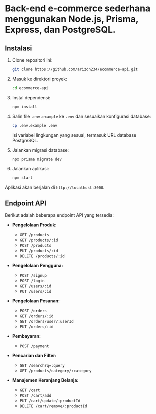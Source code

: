 
# Back-end e-commerce sederhana menggunakan Node.js, Prisma, Express, dan PostgreSQL.

## Instalasi

1. Clone repositori ini:

   ```bash
   git clone https://github.com/arizdn234/ecommerce-api.git
   ```

2. Masuk ke direktori proyek:

   ```bash
   cd ecommerce-api
   ```

3. Instal dependensi:

   ```bash
   npm install
   ```

4. Salin file `.env.example` ke `.env` dan sesuaikan konfigurasi database:

   ```bash
   cp .env.example .env
   ```

   Isi variabel lingkungan yang sesuai, termasuk URL database PostgreSQL.

5. Jalankan migrasi database:

   ```bash
   npx prisma migrate dev
   ```

6. Jalankan aplikasi:

   ```bash
   npm start
   ```

Aplikasi akan berjalan di `http://localhost:3000`.

## Endpoint API

Berikut adalah beberapa endpoint API yang tersedia:

- **Pengelolaan Produk:**
  - `GET /products`
  - `GET /products/:id`
  - `POST /products`
  - `PUT /products/:id`
  - `DELETE /products/:id`

- **Pengelolaan Pengguna:**
  - `POST /signup`
  - `POST /login`
  - `GET /users/:id`
  - `PUT /users/:id`

- **Pengelolaan Pesanan:**
  - `POST /orders`
  - `GET /orders/:id`
  - `GET /orders/user/:userId`
  - `PUT /orders/:id`

- **Pembayaran:**
  - `POST /payment`

- **Pencarian dan Filter:**
  - `GET /search?q=:query`
  - `GET /products/category/:category`

- **Manajemen Keranjang Belanja:**
  - `GET /cart`
  - `POST /cart/add`
  - `PUT /cart/update/:productId`
  - `DELETE /cart/remove/:productId`
